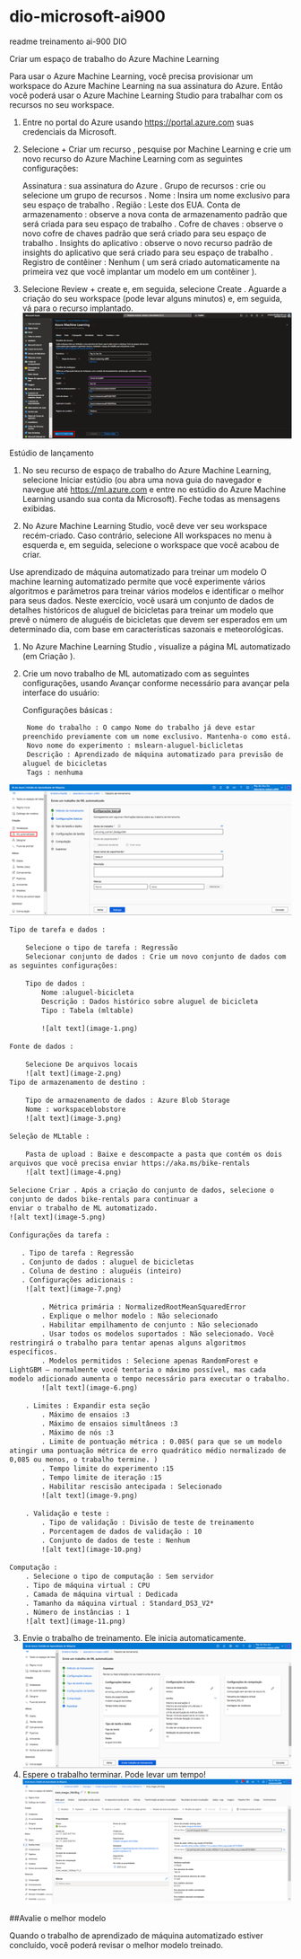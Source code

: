 # dio-microsoft-ai900

 readme treinamento ai-900 DIO

Criar um espaço de trabalho do Azure Machine Learning

Para usar o Azure Machine Learning, você precisa provisionar um workspace do Azure Machine Learning na sua assinatura do Azure.
Então você poderá usar o Azure Machine Learning Studio para trabalhar com os recursos no seu workspace.

1. Entre no portal do Azure usando https://portal.azure.com suas credenciais da Microsoft.

2. Selecione + Criar um recurso , pesquise por Machine Learning e crie um novo recurso do Azure Machine Learning com as seguintes configurações:
    
    Assinatura : sua assinatura do Azure .
    Grupo de recursos : crie ou selecione um grupo de recursos .
    Nome : Insira um nome exclusivo para seu espaço de trabalho .
    Região : Leste dos EUA.
    Conta de armazenamento : observe a nova conta de armazenamento padrão que será criada para seu espaço de trabalho .
    Cofre de chaves : observe o novo cofre de chaves padrão que será criado para seu espaço de trabalho .
    Insights do aplicativo : observe o novo recurso padrão de insights do aplicativo que será criado para seu espaço de trabalho .
    Registro de contêiner : Nenhum ( um será criado automaticamente na primeira vez que você implantar um modelo em um contêiner ).

3. Selecione Review + create e, em seguida, selecione Create . Aguarde a criação do seu workspace (pode levar alguns
minutos) e, em seguida, vá para o recurso implantado.
![alt text](image-13.png)

Estúdio de lançamento

1. No seu recurso de espaço de trabalho do Azure Machine Learning, selecione Iniciar estúdio (ou abra uma nova guia do
navegador e navegue até https://ml.azure.com e entre no estúdio do Azure Machine Learning usando sua conta da Microsoft).
Feche todas as mensagens exibidas.

2. No Azure Machine Learning Studio, você deve ver seu workspace recém-criado. Caso contrário, selecione All workspaces no
menu à esquerda e, em seguida, selecione o workspace que você acabou de criar.

Use aprendizado de máquina automatizado para treinar um modelo
O machine learning automatizado permite que você experimente vários algoritmos e 
parâmetros para treinar vários modelos e identificar o melhor para seus dados. Neste exercício, você usará um conjunto de dados de detalhes históricos de aluguel de 
bicicletas para treinar um modelo que prevê o número de aluguéis de bicicletas que devem ser esperados em um determinado
dia, com base em características sazonais e meteorológicas.

1. No Azure Machine Learning Studio , visualize a página ML automatizado (em Criação ).
2. Crie um novo trabalho de ML automatizado com as seguintes configurações, usando Avançar 
conforme necessário para avançar pela interface do usuário:

    Configurações básicas :

        Nome do trabalho : O campo Nome do trabalho já deve estar preenchido previamente com um nome exclusivo. Mantenha-o como está.
        Novo nome do experimento : mslearn-aluguel-biclicletas
        Descrição : Aprendizado de máquina automatizado para previsão de aluguel de bicicletas
        Tags : nenhuma
![alt text](image.png)
    
    Tipo de tarefa e dados :

        Selecione o tipo de tarefa : Regressão
        Selecionar conjunto de dados : Crie um novo conjunto de dados com as seguintes configurações:
        
        Tipo de dados :
            Nome :aluguel-bicicleta
            Descrição : Dados histórico sobre aluguel de bicicleta
            Tipo : Tabela (mltable)

            ![alt text](image-1.png)    

    Fonte de dados :

        Selecione De arquivos locais
        ![alt text](image-2.png)
    Tipo de armazenamento de destino :
        
        Tipo de armazenamento de dados : Azure Blob Storage
        Nome : workspaceblobstore
        ![alt text](image-3.png)
    
    Seleção de MLtable :
     
        Pasta de upload : Baixe e descompacte a pasta que contém os dois arquivos que você precisa enviar https://aka.ms/bike-rentals
        ![alt text](image-4.png)

    Selecione Criar . Após a criação do conjunto de dados, selecione o conjunto de dados bike-rentals para continuar a 
    enviar o trabalho de ML automatizado.
    ![alt text](image-5.png)

    Configurações da tarefa :

       . Tipo de tarefa : Regressão
       . Conjunto de dados : aluguel de bicicletas
       . Coluna de destino : aluguéis (inteiro)
       . Configurações adicionais :
        ![alt text](image-7.png)

            . Métrica primária : NormalizedRootMeanSquaredError
            . Explique o melhor modelo : Não selecionado
            . Habilitar empilhamento de conjunto : Não selecionado
            . Usar todos os modelos suportados : Não selecionado. Você restringirá o trabalho para tentar apenas alguns algoritmos específicos.
            . Modelos permitidos : Selecione apenas RandomForest e LightGBM — normalmente você tentaria o máximo possível, mas cada modelo adicionado aumenta o tempo necessário para executar o trabalho.
            ![alt text](image-6.png)

        . Limites : Expandir esta seção
            . Máximo de ensaios :3
            . Máximo de ensaios simultâneos :3
            . Máximo de nós :3
            . Limite de pontuação métrica : 0.085( para que se um modelo atingir uma pontuação métrica de erro quadrático médio normalizado de 0,085 ou menos, o trabalho termine. )
            . Tempo limite do experimento :15
            . Tempo limite de iteração :15
            . Habilitar rescisão antecipada : Selecionado
            ![alt text](image-9.png)
        
        . Validação e teste :
            . Tipo de validação : Divisão de teste de treinamento
            . Porcentagem de dados de validação : 10
            . Conjunto de dados de teste : Nenhum
            ![alt text](image-10.png)

    Computação :
        . Selecione o tipo de computação : Sem servidor
        . Tipo de máquina virtual : CPU
        . Camada de máquina virtual : Dedicada
        . Tamanho da máquina virtual : Standard_DS3_V2*
        . Número de instâncias : 1
        ![alt text](image-11.png)
    
3. Envie o trabalho de treinamento. Ele inicia automaticamente.
![alt text](image-12.png)
4. Espere o trabalho terminar. Pode levar um tempo!
![alt text](image-14.png)

##Avalie o melhor modelo

Quando o trabalho de aprendizado de máquina automatizado estiver concluído, você poderá revisar o melhor modelo treinado.



